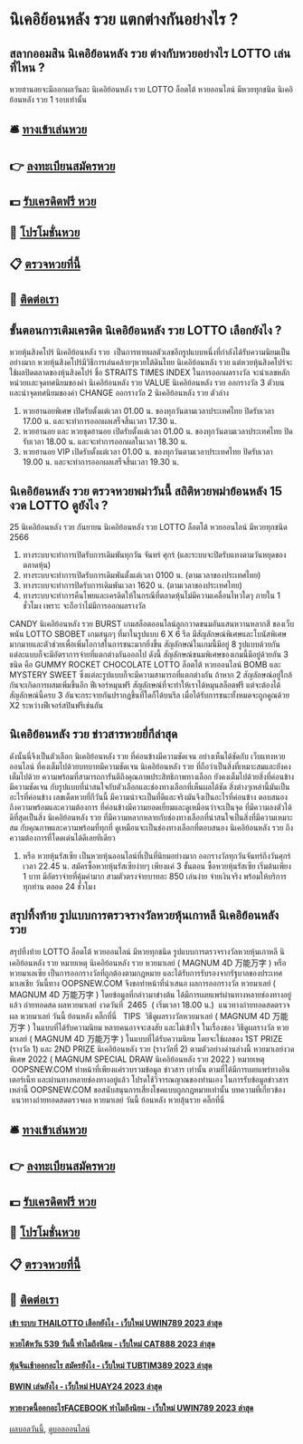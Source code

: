 # นิเคอิย้อนหลัง รวย แตกต่างกันอย่างไร ?
## สลากออมสิน นิเคอิย้อนหลัง รวย ต่างกับหวยอย่างไร LOTTO เล่นที่ไหน ?
หวยฮานอยจะมีออกผลวันละ นิเคอิย้อนหลัง รวย LOTTO ล็อตโต้ หวยออนไลน์ มีหวยทุกชนิด นิเคอิย้อนหลัง รวย 1 รอบเท่านั้น

## 🛎 [ทางเข้าเล่นหวย](https://bit.ly/3BG5bNw)
## 👉 [ลงทะเบียนสมัครหวย](https://bit.ly/3BG5bNw)
## 💵 [รับเครดิตฟรี หวย](https://bit.ly/3C3mvgS)
## 👑 [โปรโมชั่นหวย](https://bit.ly/3C3mvgS)
## 📋 [ตรวจหวยที่นี้](https://bit.ly/3C3mvgS)
## 📱 [ติดต่อเรา](https://bit.ly/3C3mvgS)

## ขั้นตอนการเติมเครดิต นิเคอิย้อนหลัง รวย LOTTO เลือกยังไง ?
หวยหุ้นสิงคโปร์ นิเคอิย้อนหลัง รวย  เป็นการทายผลตัวเลขอีกรูปแบบหนึ่งที่กำลังได้รับความนิยมเป็นอย่างมาก หวยหุ้นสิงคโปร์มีวิธีการเล่นคล้ายๆหวยใต้ดินไทย นิเคอิย้อนหลัง รวย แต่หวยหุ้นสิงคโปร์จะใช้ผลปิดตลาดของหุ้นสิงคโปร์ ชื่อ STRAITS TIMES INDEX ในการออกผลรางวัล จะนำเลขหลักหน่วยเเละจุดทศนิยมของค่า นิเคอิย้อนหลัง รวย VALUE นิเคอิย้อนหลัง รวย ออกรางวัล 3 ตัวบน เเละนำจุดทศนิยมของค่า CHANGE ออกรางวัล 2 นิเคอิย้อนหลัง รวย ตัวล่าง
1. หวยฮานอยพิเศษ เปิดรับตั้งแต่เวลา 01.00 น. ของทุกวันตามเวลาประเทศไทย ปิดรับเวลา 17.00 น. และจะทำการออกผลเสร็จสิ้นเวลา 17.30 น.
2. หวยฮานอย และ หวยชุดฮานอย เปิดรับตั้งแต่เวลา 01.00 น. ของทุกวันตามเวลาประเทศไทย ปิดรับเวลา 18.00 น. และจะทำการออกผลในเวลา 18.30 น.
3. หวยฮานอย VIP เปิดรับตั้งแต่เวลา 01.00 น. ของทุกวันตามเวลาประเทศไทย ปิดรับเวลา 19.00 น. และจะทำการออกผลเสร็จสิ้นเวลา 19.30 น.

## นิเคอิย้อนหลัง รวย ตรวจหวยพม่าวันนี้ สถิติหวยพม่าย้อนหลัง 15 งวด LOTTO ดูยังไง ?
25 นิเคอิย้อนหลัง รวย กันยายน นิเคอิย้อนหลัง รวย LOTTO ล็อตโต้ หวยออนไลน์ มีหวยทุกชนิด 2566
1. ทางระบบจะทำการเปิดรับการเดิมพันทุกวัน จันทร์ ศุกร์ (และระบบจะปิดรับแทงตามวันหยุดของตลาดหุ้น)
2. ทางระบบจะทำการเปิดรับการเดิมพันตั้งแต่เวลา 0100 น. (ตามเวลาของประเทศไทย)
3. ทางระบบจะทำการปิดรับการเดิมพันเวลา 1620 น. (ตามเวลาของประเทศไทย)
4. ทางระบบจะทำการคืนโพยและเครดิตให้ในกรณีที่ตลาดหุ้นไม่มีความเคลื่อนไหวใดๆ ภายใน 1 ชั่วโมง เพราะ จะถือว่าไม่มีการออกผลรางวัล

CANDY นิเคอิย้อนหลัง รวย BURST เกมสล็อตออนไลน์ลูกกวาดขนมอันแสนหวานหลากสี ของเว็บพนัน LOTTO SBOBET เกมสนุกๆ ที่มาในรูปแบบ 6 X 6 รีล มีสัญลักษณ์พิเศษและโบนัสพิเศษมากมายและตัวช่วยเพื่อเพิ่มโอกาสในการชนะมากยิ่งขึ้น สัญลักษณ์ในเกมนี้มีอยู่ 8 รูปแบบด้วยกัน แต่ละแบบก็จะมีอัตราการจ่ายที่แตกต่างกันออกไป ดังนี้
สัญลักษณ์ขนมพิเศษของเกมนี้มีอยู่ด้วยกัน 3 ชนิด คือ GUMMY ROCKET CHOCOLATE LOTTO ล็อตโต้ หวยออนไลน์ BOMB และ MYSTERY SWEET ซึ่งแต่ละรูปแบบก็จะมีความสามารถที่แตกต่างกัน ถ้าหาก 2 สัญลักษณ์อยู่ใกล้กันจะเกิดการผสมเพิ่มขึ้นอีก
ฟีเจอร์หมุนฟรี สัญลักษณ์ที่จะทำให้เราได้หมุนสล็อตฟรี แต่จะต้องได้สัญลักษณ์นี้ครบ 3 อันจะกระจายกันปรากฏขึ้นที่ใดก็ได้บนรีล เมื่อได้รับการชนะทั้งหมดจะถูกคูณด้วย X2 ระหว่างฟีเจอร์สปินฟรีเช่นกัน

## นิเคอิย้อนหลัง รวย ข่าวสารหวยยี่กีล่าสุด
ดังนั้นนี่จึงเป็นตัวเลือก นิเคอิย้อนหลัง รวย ที่ค่อนข้างมีความชัดเจน อย่างเห็นได้ชัดกับ เว็บแทงหวยออนไลน์ ที่คงเต็มไปด้วยบทบาทมีความชัดเจน นิเคอิย้อนหลัง รวย ที่ถือว่าเป็นสิ่งที่เหมาะสมและยังคงเต็มไปด้วย ความพร้อมที่สามารถการันตีถึงคุณภาพประสิทธิภาพทางเลือก ยังคงเต็มไปด้วยสิ่งที่ค่อนข้างมีความชัดเจน กับรูปแบบที่น่าสนใจกับตัวเลือกและช่องทางเลือกที่เห็นผลได้ชัด สิ่งต่างๆเหล่านี้มันเป็นอะไรที่ค่อนข้าง เลขเด็ดหวยยี่กีวันนี้ มีความน่าจะเป็นที่ดีและจริงมันจึงเป็นอะไรที่ค่อนข้าง ตอบสนองถึงความพร้อมและความต้องการ ที่ค่อนข้างมีความยอดเยี่ยมและดูเหมือนว่าจะเป็นจุด ที่มีความลงตัวได้ดีที่สุดเป็นสิ่ง นิเคอิย้อนหลัง รวย ที่มีความหลากหลายกับช่องทางเลือกที่น่าสนใจเป็นสิ่งที่มีความเหมาะสม กับคุณภาพและความพร้อมที่ทุกที่ ดูเหมือนจะเป็นช่องทางเลือกที่ตอบสนอง นิเคอิย้อนหลัง รวย ถึงความต้องการที่โดดเด่นได้ดีเลยทีเดียว
1. หรือ หวยหุ้นรัสเซีย เป็นหวยหุ้นออนไลน์ที่เป็นที่นิยมอย่างมาก ออกรางวัลทุกวันจันทร์ถึงวันศุกร์ เวลา 22.45 น. สมัครซื้อหวยหุ้นรัสเซียง่ายๆ เพียงแค่ 3 ขั้นตอน ซื้อหวยหุ้นรัสเซีย เริ่มต้นเพียง 1 บาท มีอัตราจ่ายที่คุ้มค่ามาก สามตัวตรงจ่ายบาทละ 850 เล่นง่าย จ่ายเงินจริง พร้อมให้บริการทุกท่าน ตลอด 24 ชั่วโมง

## สรุปทิ้งท้าย รูปแบบการตรวจรางวัลหวยหุ้นเกาหลี นิเคอิย้อนหลัง รวย
สรุปทิ้งท้าย LOTTO ล็อตโต้ หวยออนไลน์ มีหวยทุกชนิด รูปแบบการตรวจรางวัลหวยหุ้นเกาหลี นิเคอิย้อนหลัง รวย หมายเหตุ นิเคอิย้อนหลัง รวย หวยมาเลย์ ( MAGNUM 4D 万能万字 ) หรือ หวยมาเลเซีย เป็นการออกรางวัลที่ถูกต้องตามกฎหมาย และได้รับการรับรองจากรัฐบาลของประเทศมาเลเชีย
วันนี้ทาง OOPSNEW.COM จึงขอทำหน้าที่นำเสนอ ผลการออกรางวัล หวยมาเลย์ ( MAGNUM 4D 万能万字 ) โดยข้อมูลที่กล่าวมาข่างต้น ได้มีการเผยแพร่ผ่านทางหลายช่องทางอยู่แล้ว
ถ่ายทอดสด ผลหวยมาเลย์ งวดวันที่  2465  ( เริ่มเวลา 18.00 น.)
 แนวทางถ่ายทอดสดตรวจผล หวยมาเลย์ วันนี้ ย้อนหลัง คลิ๊กที่นี่  
TIPS  วิธีดูผลรางวัลหวยมาเลย์ ( MAGNUM 4D 万能万字 ) ในแบบที่ได้รับความนิยม
หลายคนอาจจะสงสัย และไม่เข้าใจ ในเรื่องของ วิธีดูผลรางวัล หวยมาเลย์ ( MAGNUM 4D 万能万字 ) ในแบบที่ได้รับความนิยม โดยจะใช้ผลของ 1ST PRIZE (รางวัล 1) และ 2ND PRIZE นิเคอิย้อนหลัง รวย (รางวัลที่ 2) ตามตัวอย่างด่านล่างนี้
หวยมาเลย์งวดพิเศษ 2022 ( MAGNUM SPECIAL DRAW นิเคอิย้อนหลัง รวย 2022 )
หมายเหตุ  OOPSNEW.COM ทำหน้าที่เพียงแค่รวบรวมข้อมูล ข่าวสาร เท่านั้น ตามที่ได้มีการเผยแพร่ทางอินเตอร์เน็ท และผ่านทางหลายช่องทางอยู่แล้ว โปรดใช้วิจารณญาณของท่านเอง ในการรับข้อมูลข่าวสารเหล่านี้ OOPSNEW.COM ขอสนับสนุนการเสี่ยงโชคแบบถูกกฎหมายเท่านั้น
บทความที่เกี่ยวข้อง
 แนวทางถ่ายทอดสดตรวจผล หวยมาเลย์ วันนี้ ย้อนหลัง หวยลุ้นรวย คลิ๊กที่นี่  

## 🛎 [ทางเข้าเล่นหวย](https://bit.ly/3BG5bNw)
## 👉 [ลงทะเบียนสมัครหวย](https://bit.ly/3BG5bNw)
## 💵 [รับเครดิตฟรี หวย](https://bit.ly/3C3mvgS)
## 👑 [โปรโมชั่นหวย](https://bit.ly/3C3mvgS)
## 📋 [ตรวจหวยที่นี้](https://bit.ly/3C3mvgS)
## 📱 [ติดต่อเรา](https://bit.ly/3C3mvgS)

#### [เข้า ระบบ THAILOTTO เลือกยังไง - เว็บใหม่ UWIN789 2023 ล่าสุด](https://atom.io/themes/เข้า%20ระบบ%20thailotto%20เลือกยังไง%20-%20เว็บใหม่%20uwin789%202023%20ล่าสุด)
#### [หวยไต้หวัน 539 วันนี้ ทำไมถึงนิยม - เว็บใหม่ CAT888 2023 ล่าสุด](https://atom.io/themes/หวยไต้หวัน%20539%20วันนี้%20ทำไมถึงนิยม%20-%20เว็บใหม่%20cat888%202023%20ล่าสุด)
#### [หุ้นจีนเช้าออกอะไร สมัครยังไง - เว็บใหม่ TUBTIM389 2023 ล่าสุด](https://atom.io/themes/หุ้นจีนเช้าออกอะไร%20สมัครยังไง%20-%20เว็บใหม่%20tubtim389%202023%20ล่าสุด)
#### [BWIN เล่นยังไง - เว็บใหม่ HUAY24 2023 ล่าสุด](https://atom.io/themes/bwin%20เล่นยังไง%20-%20เว็บใหม่%20huay24%202023%20ล่าสุด)
#### [หวยงวดนี้ออกอะไรFACEBOOK ทำไมถึงนิยม - เว็บใหม่ UWIN789 2023 ล่าสุด](https://atom.io/themes/หวยงวดนี้ออกอะไรfacebook%20ทำไมถึงนิยม%20-%20เว็บใหม่%20uwin789%202023%20ล่าสุด)

[ผลบอลวันนี้](https://siamsport.tv "ผลบอลวันนี้"), [ดูบอลออนไลน์](https://siamsport.tv/ดูบอลสด "ดูบอลออนไลน์")